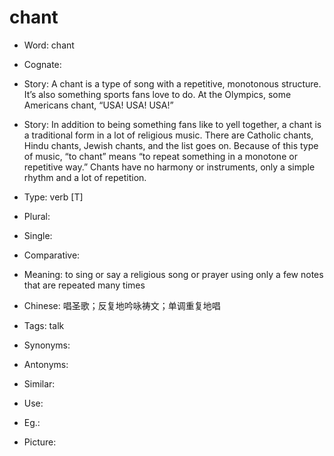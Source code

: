 # chant

- Word: chant
- Cognate: 
- Story: A chant is a type of song with a repetitive, monotonous structure. It’s also something sports fans love to do. At the Olympics, some Americans chant, “USA! USA! USA!”
- Story: In addition to being something fans like to yell together, a chant is a traditional form in a lot of religious music. There are Catholic chants, Hindu chants, Jewish chants, and the list goes on. Because of this type of music, “to chant” means “to repeat something in a monotone or repetitive way.” Chants have no harmony or instruments, only a simple rhythm and a lot of repetition.

- Type: verb [T]
- Plural: 
- Single: 
- Comparative: 
- Meaning: to sing or say a religious song or prayer using only a few notes that are repeated many times
- Chinese: 唱圣歌；反复地吟咏祷文；单调重复地唱
- Tags: talk
- Synonyms: 
- Antonyms: 
- Similar: 
- Use: 
- Eg.: 
- Picture: 

